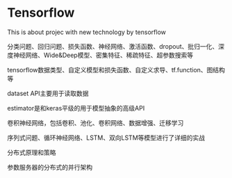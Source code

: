 # Tensorflow
This is about projec with new technology by tensorflow

分类问题、回归问题、损失函数、神经网络、激活函数、dropout、批归一化、深度神经网络、Wide&Deep模型、密集特征、稀疏特征、超参数搜索等


tensorflow数据类型、自定义模型和损失函数、自定义求导、tf.function、图结构等


dataset API主要用于读取数据



estimator是和keras平级的用于模型抽象的高级API



卷积神经网络，包括卷积、池化、卷积网络、数据增强、迁移学习



序列式问题、循环神经网络、LSTM、双向LSTM等模型进行了详细的实战



分布式原理和策略

参数服务器的分布式的并行架构